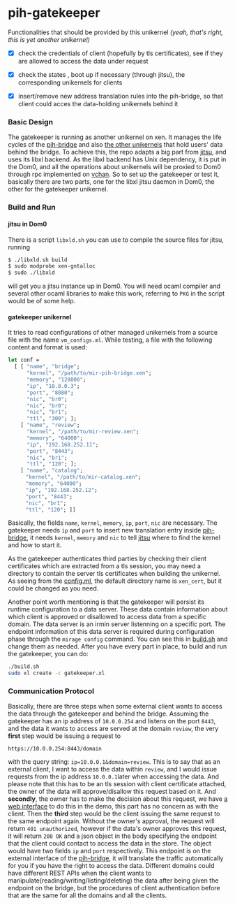 # pih-gatekeeper

Functionalities that should be provided by this unikernel *(yeah, that's right, this is yet another unikernel)*

- [x] check the credentials of client (hopefully by tls certificates), see if they are allowed to access the data under request
- [x] check the states , boot up if necessary (through jitsu), the corresponding unikernels for clients
- [x] insert/remove new address translation rules into the pih-bridge, so that client could acces the data-holding unikernels behind it


### Basic Design

The gatekeeper is running as another unikernel on xen. It manages the life cycles of the [pih-bridge] and also [the other unikernels] that hold users' data behind the bridge. To achieve this, the repo adapts a big part from [jitsu], and uses its libxl backend. As the libxl backend has Unix dependency, it is put in the Dom0, and all the operations about unikernels will be proxied to Dom0 through rpc implemented on [vchan]. So to set up the gatekeeper or test it, basically there are two parts, one for the libxl jitsu daemon in Dom0, the other for the gatekeeper unikernel.


### Build and Run 
#### jitsu in Dom0
There is a script `libxld.sh` you can use to compile the source files for jitsu, running
```bash
$ ./libxld.sh build
$ sudo modprobe xen-gntalloc 
$ sudo ./libxld
```
will get you a jitsu instance up in Dom0. You will need ocaml compiler and several other ocaml libraries to make this work, referring to `PKG` in the script would be of some help.

#### gatekeeper unikernel
It tries to read configurations of other managed unikernels from a source file with the name `vm_configs.ml`. While testing, a file with the following content and format is used:
```ocaml
let conf = 
  [ [ "name", "bridge";
      "kernel", "/path/to/mir-pih-bridge.xen";
      "memory", "128000";
      "ip", "10.0.0.3";
      "port", "8080";
      "nic", "br0";
      "nic", "br0";
      "nic", "br1";
      "ttl", "300"; ];
    [ "name", "review";
      "kernel", "/path/to/mir-review.xen";
      "memory", "64000";
      "ip", "192.168.252.11";
      "port", "8443";
      "nic", "br1";
      "ttl", "120"; ];
    [ "name", "catalog";
    　"kernel", "/path/to/mir-catalog.xen";
    　"memory", "64000";
    　"ip", "192.168.252.12";
    　"port", "8443";
    　"nic", "br1";
    　"ttl", "120"; ]]
```
Basically, the fields `name`, `kernel`, `memory`, `ip`, `port`, `nic` are necessary. The gatekeeper needs `ip` and `port` to insert new translation entry inside [pih-bridge], it needs `kernel`, `memory` and `nic` to tell [jitsu] where to find the kernel and how to start it.

As the gatekeeper authenticates third parties by checking their client certificates which are extracted from a tls session, you may need a directory to contain the server tls certificates when building the unikernel. As seeing from the [config.ml], the default directory name is `xen_cert`, but it could be changed as you need.

Another point worth mentioning is that the gatekeeper will persist its runtime configuration to a data server. These data contain information about which client is approved or disallowed to access data from a specific domain. The data server is an irmin server listenning on a specific port. The endpoint information of this data server is required during configuration phase through the `mirage config` command. You can see this in [build.sh] and change them as needed.
After you have every part in place, to build and run the gatekeeper, you can do:
```bash
./build.sh
sudo xl create -c gatekeeper.xl
```
### Communication Protocol
Basically, there are three steps when some external client wants to access the data through the gatekeeper and behind the bridge. Assuming the gatekeeper has an ip address of `10.0.0.254` and listens on the port `8443`, and the data it wants to access are served at the domain `review`, the very **first** step would be issuing a request to
```
https://10.0.0.254:8443/domain
```
with the query string: `ip=10.0.0.1&domain=review`. This is to say that as an external client, I want to access the data within `review`, and I would issue requests from the ip address `10.0.0.1`later when accessing the data. And please note that this has to be an tls session with client certificate attached, the owner of the data will approve/disallow this request based on it. And **secondly**, the owner has to make the decision about this request, we have [a web interface] to do this in the demo, this part has no concern as with the client. Then the **third** step would be the client issuing the same request to the same endpoint again. Without the owner's approval, the request will return `401 unauthorized`, however if the data's owner approves this request, it will return `200 OK` and a json object in the body specifying the endpoint that the client could contact to access the data in the store. The object would have two fields `ip` and `port` respectively. This endpoint is on the external interface of the [pih-bridge], it will translate the traffic automatically for you if you have the right to access the data. Different domains could have different REST APIs when the client wants to manipulate(reading/writing/listing/deleting) the data after being given the endpoint on the bridge, but the procedures of client authentication before that are the same for all the domains and all the clients.



[pih-bridge]:https://github.com/ucn-eu/pih-bridge
[the other unikernels]:https://github.com/sevenEng/pih-store-instance
[jitsu]:https://github.com/mirage/jitsu
[vchan]:https://github.com/mirage/ocaml-vchan
[config.ml]:https://github.com/sevenEng/pih-gatekeeper/blob/master/config.ml#L25
[build.sh]:https://github.com/sevenEng/pih-gatekeeper/blob/master/build.sh#L4
[a web interface]:https://github.com/sevenEng/ucn-demo
